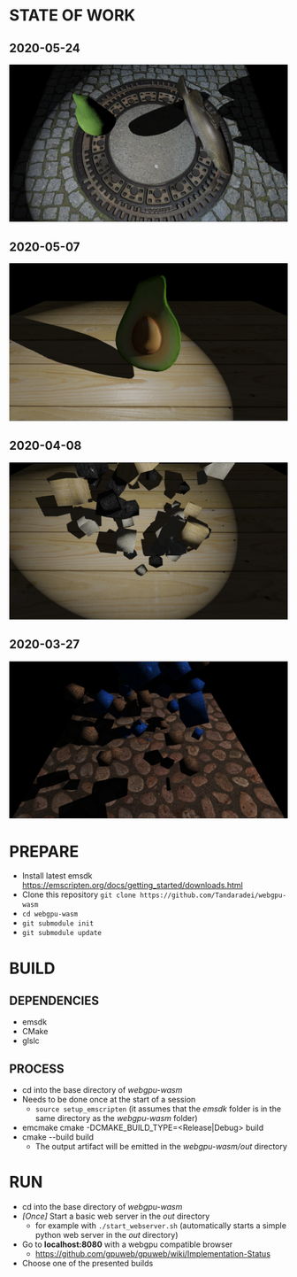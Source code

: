 # STATE OF WORK
## 2020-05-24
![All objects imported from glTF files](demo/state_of_work_20200524.png)
## 2020-05-07
![Avocado imported from glTF file](demo/state_of_work_20200507.png)
## 2020-04-08
![Test scene](demo/state_of_work_20200408.png)
## 2020-03-27
![Test scene](demo/state_of_work_20200327.png)



# PREPARE
* Install latest emsdk https://emscripten.org/docs/getting_started/downloads.html
* Clone this repository `git clone https://github.com/Tandaradei/webgpu-wasm`
* `cd webgpu-wasm`
* `git submodule init`
* `git submodule update`

# BUILD
## DEPENDENCIES
* emsdk
* CMake
* glslc
## PROCESS
* cd into the base directory of *webgpu-wasm*
* Needs to be done once at the start of a session
    * `source setup_emscripten` (it assumes that the *emsdk* folder is in the same directory as the *webgpu-wasm* folder)
* emcmake cmake -DCMAKE_BUILD_TYPE=<Release|Debug> build
* cmake --build build
    * The output artifact will be emitted in the *webgpu-wasm/out* directory

# RUN
* cd into the base directory of *webgpu-wasm*
* *[Once]* Start a basic web server in the *out* directory
    * for example with `./start_webserver.sh` (automatically starts a simple python web server in the *out* directory)
* Go to **localhost:8080** with a webgpu compatible browser
    * https://github.com/gpuweb/gpuweb/wiki/Implementation-Status
* Choose one of the presented builds